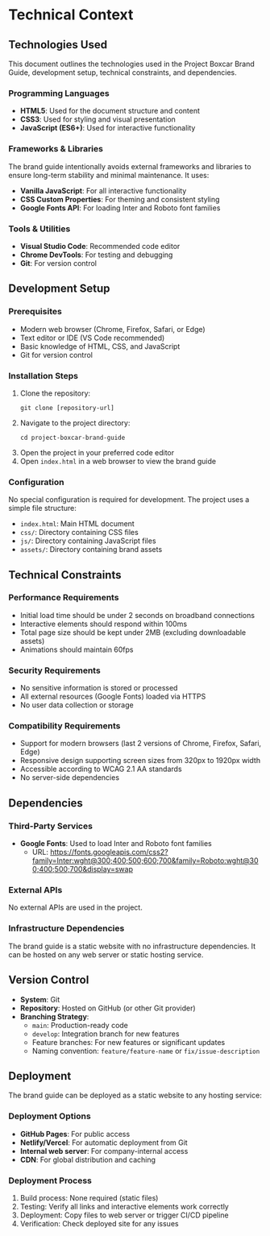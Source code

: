 # Technical Context

## Technologies Used
This document outlines the technologies used in the Project Boxcar Brand Guide, development setup, technical constraints, and dependencies.

### Programming Languages
- **HTML5**: Used for the document structure and content
- **CSS3**: Used for styling and visual presentation
- **JavaScript (ES6+)**: Used for interactive functionality

### Frameworks & Libraries
The brand guide intentionally avoids external frameworks and libraries to ensure long-term stability and minimal maintenance. It uses:
- **Vanilla JavaScript**: For all interactive functionality
- **CSS Custom Properties**: For theming and consistent styling
- **Google Fonts API**: For loading Inter and Roboto font families

### Tools & Utilities
- **Visual Studio Code**: Recommended code editor
- **Chrome DevTools**: For testing and debugging
- **Git**: For version control

## Development Setup

### Prerequisites
- Modern web browser (Chrome, Firefox, Safari, or Edge)
- Text editor or IDE (VS Code recommended)
- Basic knowledge of HTML, CSS, and JavaScript
- Git for version control

### Installation Steps
1. Clone the repository:
   ```
   git clone [repository-url]
   ```
2. Navigate to the project directory:
   ```
   cd project-boxcar-brand-guide
   ```
3. Open the project in your preferred code editor
4. Open `index.html` in a web browser to view the brand guide

### Configuration
No special configuration is required for development. The project uses a simple file structure:
- `index.html`: Main HTML document
- `css/`: Directory containing CSS files
- `js/`: Directory containing JavaScript files
- `assets/`: Directory containing brand assets

## Technical Constraints

### Performance Requirements
- Initial load time should be under 2 seconds on broadband connections
- Interactive elements should respond within 100ms
- Total page size should be kept under 2MB (excluding downloadable assets)
- Animations should maintain 60fps

### Security Requirements
- No sensitive information is stored or processed
- All external resources (Google Fonts) loaded via HTTPS
- No user data collection or storage

### Compatibility Requirements
- Support for modern browsers (last 2 versions of Chrome, Firefox, Safari, Edge)
- Responsive design supporting screen sizes from 320px to 1920px width
- Accessible according to WCAG 2.1 AA standards
- No server-side dependencies

## Dependencies

### Third-Party Services
- **Google Fonts**: Used to load Inter and Roboto font families
  - URL: https://fonts.googleapis.com/css2?family=Inter:wght@300;400;500;600;700&family=Roboto:wght@300;400;500;700&display=swap

### External APIs
No external APIs are used in the project.

### Infrastructure Dependencies
The brand guide is a static website with no infrastructure dependencies. It can be hosted on any web server or static hosting service.

## Version Control
- **System**: Git
- **Repository**: Hosted on GitHub (or other Git provider)
- **Branching Strategy**:
  - `main`: Production-ready code
  - `develop`: Integration branch for new features
  - Feature branches: For new features or significant updates
  - Naming convention: `feature/feature-name` or `fix/issue-description`

## Deployment
The brand guide can be deployed as a static website to any hosting service:

### Deployment Options
- **GitHub Pages**: For public access
- **Netlify/Vercel**: For automatic deployment from Git
- **Internal web server**: For company-internal access
- **CDN**: For global distribution and caching

### Deployment Process
1. Build process: None required (static files)
2. Testing: Verify all links and interactive elements work correctly
3. Deployment: Copy files to web server or trigger CI/CD pipeline
4. Verification: Check deployed site for any issues
